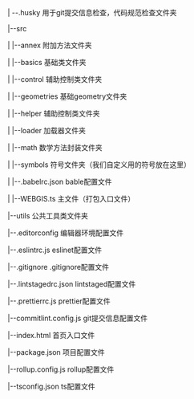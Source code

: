 | --.husky  用于git提交信息检查，代码规范检查文件夹

|--src

|    |--annex  附加方法文件夹

|    |--basics   基础类文件夹

|    |--control   辅助控制类文件夹

|    |--geometries 基础geometry文件夹

|    |--helper   辅助控制类文件夹

|    |--loader    加载器文件夹

|    |--math     数学方法封装文件夹

|    |--symbols   符号文件夹（我们自定义用的符号放在这里）

|    |--.babelrc.json   bable配置文件

|    |--WEBGIS.ts   主文件（打包入口文件）

|--utils  公共工具类文件夹

|--.editorconfig  编辑器环境配置文件

|--.eslintrc.js  eslinet配置文件

|--.gitignore  .gitignore配置文件

|--.lintstagedrc.json   lintstaged配置文件

|--.prettierrc.js  prettier配置文件

|--commitlint.config.js  git提交信息配置文件

|--index.html   首页入口文件

|--package.json   项目配置文件

|--rollup.config.js  rollup配置文件

|--tsconfig.json   ts配置文件
